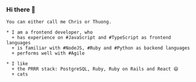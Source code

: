 ### Hi there 👋
```
You can either call me Chris or Thuong.

* I am a frontend developer, who
  + has experience on #JavaScript and #TypeScript as frontend languages
  + is familiar with #NodeJS, #Ruby and #Python as backend languages
  + performs well with #Agile

* I like
  + the PRRR stack: PostgreSQL, Ruby, Ruby on Rails and React 😄
  + cats
```
<!--

My Vietnamese name is `Thuong`.

My English name is `Chris`.


Languages I use everyday: `JavaScript`, `TypeScript` and `Ruby`.

Languages I love and learn: `ReScript` and `Python`.

-->

